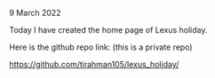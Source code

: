 9 March 2022

Today I have created the home page of Lexus holiday.

Here is the github repo link: (this is a private repo)

https://github.com/tirahman105/lexus_holiday/

